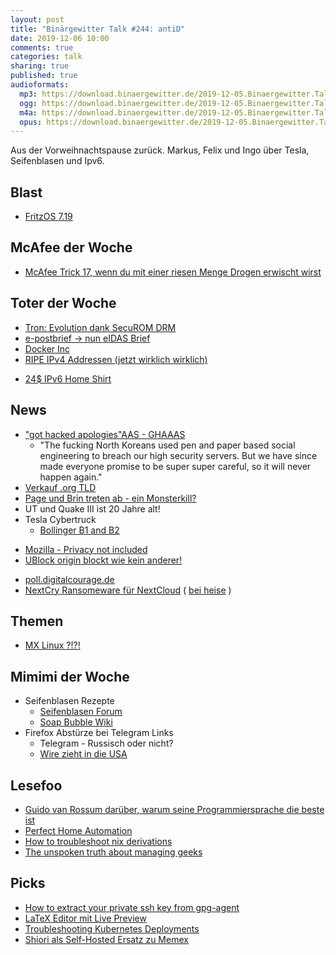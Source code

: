 ```yaml
---
layout: post
title: "Binärgewitter Talk #244: antiD"
date: 2019-12-06 10:00
comments: true
categories: talk
sharing: true
published: true
audioformats:
  mp3: https://download.binaergewitter.de/2019-12-05.Binaergewitter.Talk.244.mp3
  ogg: https://download.binaergewitter.de/2019-12-05.Binaergewitter.Talk.244.ogg
  m4a: https://download.binaergewitter.de/2019-12-05.Binaergewitter.Talk.244.m4a
  opus: https://download.binaergewitter.de/2019-12-05.Binaergewitter.Talk.244.opus
---
```

Aus der Vorweihnachtspause zurück. Markus, Felix und Ingo über Tesla, Seifenblasen und Ipv6.

## Blast
- [FritzOS 7.19](https://www.heise.de/newsticker/meldung/FritzOS-7-19-Bessere-WLAN-Verschluesselung-WPA3-fuer-AVMs-Fritzboxen-4597676.html)

## McAfee der Woche
- [McAfee Trick 17, wenn du mit einer riesen Menge Drogen erwischt wirst]( https://twitter.com/officialmcafee/status/1200144250618490881 )

## Toter der Woche
- [Tron: Evolution dank SecuROM DRM]( https://community.pcgamingwiki.com/topic/4476-tron-evolution-securom-drm-expiration-makes-game-unplayable-9-years-after-release )
- [e-postbrief -> nun eIDAS Brief]( https://www.heise.de/newsticker/meldung/Aus-fuer-E-Postbriefe-nun-kommt-der-eIDAS-Brief-4596619.html )
- [Docker Inc](https://www.pro-linux.de/news/1/27591/mirantis-kauft-docker-enterprise-technology-platform.html)
- [RIPE IPv4 Addressen (jetzt wirklich wirklich)]( https://www.ripe.net/publications/news/about-ripe-ncc-and-ripe/the-ripe-ncc-has-run-out-of-ipv4-addresses )
 * [24$ IPv6 Home Shirt](https://ine.com/products/ipv6-home-t-shirt)

## News

- ["got hacked apologies"AAS - GHAAAS]( http://whythefuckwasibreached.com/)
  - "The fucking North Koreans used pen and paper based social engineering to breach our high security servers. But we have since made everyone promise to be super super careful, so it will never happen again."
- [Verkauf .org TLD]( https://netzpolitik.org/2019/breiter-widerstand-gegen-verkauf-der-org-domain/ )
- [Page und Brin treten ab - ein Monsterkill?]( https://www.heise.de/newsticker/meldung/Google-Gruender-Brin-und-Page-treten-zurueck-4603214.html )
- UT und Quake III ist 20 Jahre alt!
- Tesla Cybertruck
  * [Bollinger B1 and B2]( https://www.heise.de/autos/artikel/Bollinger-Motors-B1-und-B2-4602455.html )
* [Mozilla - Privacy not included](https://foundation.mozilla.org/en/privacynotincluded/ )
* [UBlock origin blockt wie kein anderer!]( https://www.theregister.co.uk/2019/11/21/ublock_origin_firefox_unblockable_tracker/ )
- [poll.digitalcourage.de]( https://poll.digitalcourage.de/ )
- [NextCry Ransomeware für NextCloud]( https://nextcloud.com/blog/nextcry-or-how-a-hacker-tried-to-exploit-a-nginx-issue-with-2-nextcloud-servers-out-of-300-000-hit-and-no-payout/ ) ( [bei heise](https://www.heise.de/security/meldung/Ransomware-NextCry-greift-Nextcloud-Server-an-4588421.html) )

## Themen
- [MX Linux ?!?!]( https://distrowatch.com/)

## Mimimi der Woche
- Seifenblasen Rezepte
  - [Seifenblasen Forum](http://www.seifenblasenmann.de/seifenblasen-forum/viewforum.php?f=13)
  - [Soap Bubble Wiki](https://soapbubble.fandom.com/wiki/Soap_Bubble_Wiki)
- Firefox Abstürze bei Telegram Links
  - Telegram - Russisch oder nicht?
  - [Wire zieht in die USA]( https://www.heise.de/newsticker/meldung/Dachgesellschaft-des-Messengers-Wire-sitzt-jetzt-in-den-USA-4587162.html )

## Lesefoo
- [Guido van Rossum darüber, warum seine Programmiersprache die beste ist]( https://blog.dropbox.com/topics/work-culture/-the-mind-at-work--guido-van-rossum-on-how-python-makes-thinking )
- [Perfect Home Automation]( https://www.home-assistant.io/blog/2016/01/19/perfect-home-automation/ )
- [How to troubleshoot nix derivations]( https://github.com/d-goldin/nix-drv-debug-1p/blob/4b5339c0911af5022159ccfd897a0e5019f44a87/how_to_troubleshoot_derivations.md )
- [The unspoken truth about managing geeks](https://www.computerworld.com/article/2527153/opinion-the-unspoken-truth-about-managing-geeks.html)

## Picks
- [How to extract your private ssh key from gpg-agent]( https://gist.github.com/fredreichbier/4399625 )
- [LaTeX Editor mit Live Preview]( https://github.com/SwiftLaTeX/SwiftLaTeX)
- [Troubleshooting Kubernetes Deployments]( https://learnk8s.io/troubleshooting-deployments )
- [Shiori als Self-Hosted Ersatz zu Memex]( https://github.com/go-shiori/shiori )
